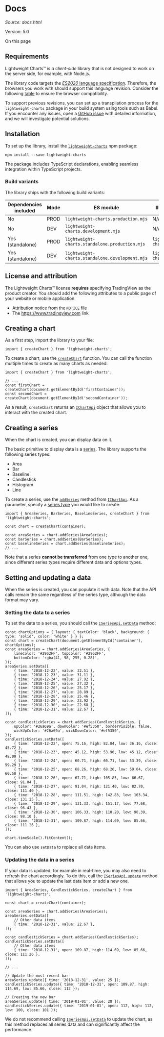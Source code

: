 # Docs

*Source: docs.html*

Version: 5.0

On this page

## Requirements[​](docs.html#requirements "Direct link to Requirements")

Lightweight Charts™ is _a client-side_ library that is not designed to work on the server side, for example, with Node.js.

The library code targets the [_ES2020_ language specification](https://262.ecma-international.org/11.0/). Therefore, the browsers you work with should support this language revision. Consider the following [table](https://compat-table.github.io/compat-table/es2016plus/) to ensure the browser compatibility.

To support previous revisions, you can set up a transpilation process for the `lightweight-charts` package in your build system using tools such as Babel. If you encounter any issues, open a [GitHub issue](https://github.com/tradingview/lightweight-charts/issues) with detailed information, and we will investigate potential solutions.

## Installation[​](docs.html#installation "Direct link to Installation")

To set up the library, install the [`lightweight-charts`](https://www.npmjs.com/package/lightweight-charts) npm package:
    
    
    npm install --save lightweight-charts  
    

The package includes TypeScript declarations, enabling seamless integration within TypeScript projects.

### Build variants[​](docs.html#build-variants "Direct link to Build variants")

The library ships with the following build variants:

Dependencies included| Mode| ES module| IIFE (`window.LightweightCharts`)  
---|---|---|---  
No| PROD| `lightweight-charts.production.mjs`| N/A  
No| DEV| `lightweight-charts.development.mjs`| N/A  
Yes (standalone)| PROD| `lightweight-charts.standalone.production.mjs`| `lightweight-charts.standalone.production.js`  
Yes (standalone)| DEV| `lightweight-charts.standalone.development.mjs`| `lightweight-charts.standalone.development.js`  
  
## License and attribution[​](docs.html#license-and-attribution "Direct link to License and attribution")

The Lightweight Charts™ license **requires** specifying TradingView as the product creator. You should add the following attributes to a public page of your website or mobile application:

  * Attribution notice from the [`NOTICE`](https://github.com/tradingview/lightweight-charts/blob/master/NOTICE) file
  * The <https://www.tradingview.com> link

## Creating a chart[​](docs.html#creating-a-chart "Direct link to Creating a chart")

As a first step, import the library to your file:
    
    
    import { createChart } from 'lightweight-charts';  
    

To create a chart, use the [`createChart`](docs/api/functions/createChart.md) function. You can call the function multiple times to create as many charts as needed:
    
    
    import { createChart } from 'lightweight-charts';  
      
    // ...  
    const firstChart = createChart(document.getElementById('firstContainer'));  
    const secondChart = createChart(document.getElementById('secondContainer'));  
    

As a result, `createChart` returns an [`IChartApi`](docs/api/interfaces/IChartApi.md) object that allows you to interact with the created chart.

## Creating a series[​](docs.html#creating-a-series "Direct link to Creating a series")

When the chart is created, you can display data on it.

The basic primitive to display data is a [series](docs/api/interfaces/ISeriesApi.md). The library supports the following series types:

  * Area
  * Bar
  * Baseline
  * Candlestick
  * Histogram
  * Line

To create a series, use the [`addSeries`](docs/api/interfaces/IChartApi.html#addseries) method from [`IChartApi`](docs/api/interfaces/IChartApi.md). As a parameter, specify a [series type](docs/series-types.md) you would like to create:
    
    
    import { AreaSeries, BarSeries, BaselineSeries, createChart } from 'lightweight-charts';  
      
    const chart = createChart(container);  
      
    const areaSeries = chart.addSeries(AreaSeries);  
    const barSeries = chart.addSeries(BarSeries);  
    const baselineSeries = chart.addSeries(BaselineSeries);  
    // ...  
    

Note that a series **cannot be transferred** from one type to another one, since different series types require different data and options types.

## Setting and updating a data[​](docs.html#setting-and-updating-a-data "Direct link to Setting and updating a data")

When the series is created, you can populate it with data. Note that the API calls remain the same regardless of the series type, although the data format may vary.

### Setting the data to a series[​](docs.html#setting-the-data-to-a-series "Direct link to Setting the data to a series")

To set the data to a series, you should call the [`ISeriesApi.setData`](docs/api/interfaces/ISeriesApi.html#setdata) method:
    
    
    const chartOptions = { layout: { textColor: 'black', background: { type: 'solid', color: 'white' } } };  
    const chart = createChart(document.getElementById('container'), chartOptions);  
    const areaSeries = chart.addSeries(AreaSeries, {  
        lineColor: '#2962FF', topColor: '#2962FF',  
        bottomColor: 'rgba(41, 98, 255, 0.28)',  
    });  
    areaSeries.setData([  
        { time: '2018-12-22', value: 32.51 },  
        { time: '2018-12-23', value: 31.11 },  
        { time: '2018-12-24', value: 27.02 },  
        { time: '2018-12-25', value: 27.32 },  
        { time: '2018-12-26', value: 25.17 },  
        { time: '2018-12-27', value: 28.89 },  
        { time: '2018-12-28', value: 25.46 },  
        { time: '2018-12-29', value: 23.92 },  
        { time: '2018-12-30', value: 22.68 },  
        { time: '2018-12-31', value: 22.67 },  
    ]);  
      
    const candlestickSeries = chart.addSeries(CandlestickSeries, {  
        upColor: '#26a69a', downColor: '#ef5350', borderVisible: false,  
        wickUpColor: '#26a69a', wickDownColor: '#ef5350',  
    });  
    candlestickSeries.setData([  
        { time: '2018-12-22', open: 75.16, high: 82.84, low: 36.16, close: 45.72 },  
        { time: '2018-12-23', open: 45.12, high: 53.90, low: 45.12, close: 48.09 },  
        { time: '2018-12-24', open: 60.71, high: 60.71, low: 53.39, close: 59.29 },  
        { time: '2018-12-25', open: 68.26, high: 68.26, low: 59.04, close: 60.50 },  
        { time: '2018-12-26', open: 67.71, high: 105.85, low: 66.67, close: 91.04 },  
        { time: '2018-12-27', open: 91.04, high: 121.40, low: 82.70, close: 111.40 },  
        { time: '2018-12-28', open: 111.51, high: 142.83, low: 103.34, close: 131.25 },  
        { time: '2018-12-29', open: 131.33, high: 151.17, low: 77.68, close: 96.43 },  
        { time: '2018-12-30', open: 106.33, high: 110.20, low: 90.39, close: 98.10 },  
        { time: '2018-12-31', open: 109.87, high: 114.69, low: 85.66, close: 111.26 },  
    ]);  
      
    chart.timeScale().fitContent();  
    

You can also use `setData` to replace all data items.

### Updating the data in a series[​](docs.html#updating-the-data-in-a-series "Direct link to Updating the data in a series")

If your data is updated, for example in real-time, you may also need to refresh the chart accordingly. To do this, call the [`ISeriesApi.update`](docs/api/interfaces/ISeriesApi.html#update) method that allows you to update the last data item or add a new one.
    
    
    import { AreaSeries, CandlestickSeries, createChart } from 'lightweight-charts';  
      
    const chart = createChart(container);  
      
    const areaSeries = chart.addSeries(AreaSeries);  
    areaSeries.setData([  
        // Other data items  
        { time: '2018-12-31', value: 22.67 },  
    ]);  
      
    const candlestickSeries = chart.addSeries(CandlestickSeries);  
    candlestickSeries.setData([  
        // Other data items  
        { time: '2018-12-31', open: 109.87, high: 114.69, low: 85.66, close: 111.26 },  
    ]);  
      
    // ...  
      
    // Update the most recent bar  
    areaSeries.update({ time: '2018-12-31', value: 25 });  
    candlestickSeries.update({ time: '2018-12-31', open: 109.87, high: 114.69, low: 85.66, close: 112 });  
      
    // Creating the new bar  
    areaSeries.update({ time: '2019-01-01', value: 20 });  
    candlestickSeries.update({ time: '2019-01-01', open: 112, high: 112, low: 100, close: 101 });  
    

We do not recommend calling [`ISeriesApi.setData`](docs/api/interfaces/ISeriesApi.html#setdata) to update the chart, as this method replaces all series data and can significantly affect the performance.
